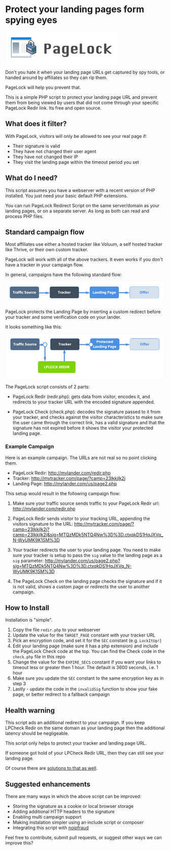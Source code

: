 # Protect your landing pages form spying eyes

![](logo2.png)

Don't you hate it when your landing page URLs get captured by spy tools, or handed around by affiliates so they can rip them.

PageLock will help you prevent that.

This is a simple PHP script to protect your landing page URL and prevent them from
being viewed by users that did not come through your specific PageLock Redir link. Its free and open source.


## What does it filter?

With PageLock, visitors will only be allowed to see your real page if:

* Their signature is valid
* They have not changed their user agent
* They have not changed their IP
* They visit the landing page within the timeout period you set


## What do I need?

This script assumes you have a webserver with a recent version of PHP installed. You just need your basic default PHP extensions.

You can run PageLock Redirect Script on the same server/domain as your landing pages, or on a separate server. As long as both can read and process PHP files.


## Standard campaign flow

Most affiliates use either a hosted tracker like Voluum, a self hosted tracker like Thrive, or their own custom tracker.

PageLock will work with all of the above trackers. It even works if you don't have a tracker in your campaign flow.

In general, campaigns have the following standard flow:

![](campaign1.png)

PageLock protects the Landing Page by inserting a custom redirect before your tracker and some verification code on your lander.

It looks something like this:

![](campaign2.png)

The PageLock script consists of 2 parts:

* PageLock Redir (redir.php): gets data from visitor, encodes it, and redirects to your tracker URL with the encoded signature appended.

* PageLock Check (check.php): decodes the signature passed to it from your tracker, and checks against the visitor characteristics to make sure the user came through the correct link, has a valid signature and that the signature has not expired before it shows the visitor your protected landing page.

### Example Campaign

Here is an example campaign. The URLs are not real so no point clicking them.

* PageLock Redir: http://mylander.com/redir.php
* Tracker: http://mytracker.com/page/?camp=23lkkjlk2j
* Landing Page: http://mylander.com/us/page2.php

This setup would result in the following campaign flow:

1. Make sure your traffic source sends traffic to your PageLock Redir url: http://mylander.com/redir.php

2. PageLock Redir sends visitor to your tracking URL, appending the visitors signature to the URL: http://mytracker.com/page/?camp=23lkkjlk2j?camp=23lkkjlk2j&sig=MTQzMDk5NTQ4Nw%3D%3D.ctxqkDS1HqJXVq_N-WyUMK9K1SM%3D

3. Your tracker redirects the user to your landing page. You need to make sure your tracker is setup to pass the `sig` value to the landing page as a `sig` parameter: http://mylander.com/us/page2.php?sig=MTQzMDk5NTQ4Nw%3D%3D.ctxqkDS1HqJXVq_N-WyUMK9K1SM%3D

4. The PageLock Check on the landing page checks the signature and if it is not valid, shows a custom page or redirects the user to another campaign.


## How to Install

Installation is "simple".

1. Copy the file `redir.php` to your webserver
2. Update the value for the `TARGET_PAGE` constant with your tracker URL
3. Pick an encryption code, and set it for the `SEC` constant (e.g. `LockItUp!`)
4. Edit your landing page (make sure it has a php extension) and include the PageLock Check code at the top. You can find the Check code in the `check.php` file in this repo
5. Change the value for the `EXPIRE_SECS` constant if you want your links to timeout less or greater then 1 hour. The default is 3600 seconds, i.e. 1 hour
6. Make sure you update the `SEC` constant to the same encryption key as in step 3
7. Lastly - update the code in the `invalidSig` function to show your fake page, or better redirect to a fallback campaign


## Health warning

This script ads an additional redirect to your campaign. If you keep LPCheck Redir on the same domain as your landing page then the additional latency should be negligeable.

This script only helps to protect your tracker and landing page URL.

If someone got hold of your LPCheck Redir URL, then they can still see your landing page.

Of course there are [solutions to that as well](http://noipfraud.com).


## Suggested enhancements

There are many ways in which the above script can be improved:

* Storing the signature as a cookie or local browser storage
* Adding additional HTTP headers to the signature
* Enabling multi campaign support
* Making instalation simpler using an include script or composer
* Integrating this script with [noipfraud](http://noipfraud.com)

Feel free to contribute, submit pull requests, or suggest other ways we can improve this?
